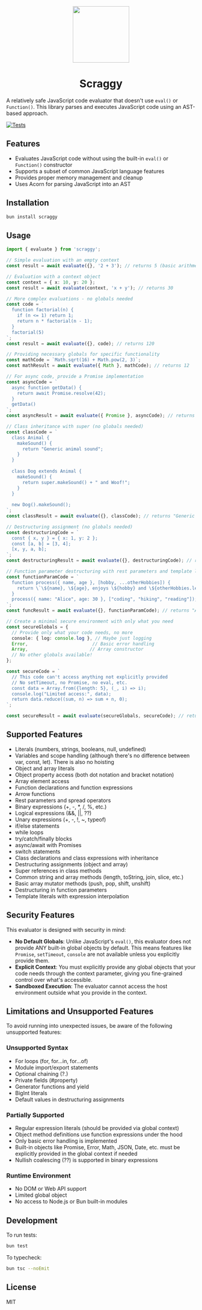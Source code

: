 <div align="center">
<img width="150" src="https://raw.githubusercontent.com/alii/scraggy/refs/heads/main/scraggy.png" />
<h1>Scraggy</h1>
</div>

A relatively safe JavaScript code evaluator that doesn't use `eval()` or `Function()`. This library parses and executes JavaScript code using an AST-based approach.

[![Tests](https://github.com/alii/scraggy/actions/workflows/bun-test.yml/badge.svg)](https://github.com/alii/scraggy/actions/workflows/bun-test.yml)

## Features

- Evaluates JavaScript code without using the built-in `eval()` or `Function()` constructor
- Supports a subset of common JavaScript language features
- Provides proper memory management and cleanup
- Uses Acorn for parsing JavaScript into an AST

## Installation

```bash
bun install scraggy
```

## Usage

```typescript
import { evaluate } from 'scraggy';

// Simple evaluation with an empty context
const result = await evaluate({}, '2 + 3'); // returns 5 (basic arithmetic works with no globals)

// Evaluation with a context object
const context = { x: 10, y: 20 };
const result = await evaluate(context, 'x + y'); // returns 30

// More complex evaluations - no globals needed
const code = `
  function factorial(n) {
    if (n <= 1) return 1;
    return n * factorial(n - 1);
  }
  factorial(5)
`;
const result = await evaluate({}, code); // returns 120

// Providing necessary globals for specific functionality
const mathCode = `Math.sqrt(16) + Math.pow(2, 3)`;
const mathResult = await evaluate({ Math }, mathCode); // returns 12

// For async code, provide a Promise implementation
const asyncCode = `
  async function getData() {
    return await Promise.resolve(42);
  }
  getData()
`;
const asyncResult = await evaluate({ Promise }, asyncCode); // returns 42

// Class inheritance with super (no globals needed)
const classCode = `
  class Animal {
    makeSound() {
      return "Generic animal sound";
    }
  }
  
  class Dog extends Animal {
    makeSound() {
      return super.makeSound() + " and Woof!";
    }
  }
  
  new Dog().makeSound();
`;
const classResult = await evaluate({}, classCode); // returns "Generic animal sound and Woof!"

// Destructuring assignment (no globals needed)
const destructuringCode = `
  const { x, y } = { x: 1, y: 2 };
  const [a, b] = [3, 4];
  [x, y, a, b];
`;
const destructuringResult = await evaluate({}, destructuringCode); // returns [1, 2, 3, 4]

// Function parameter destructuring with rest parameters and template literals
const functionParamCode = `
  function process({ name, age }, [hobby, ...otherHobbies]) {
    return \`\${name}, \${age}, enjoys \${hobby} and \${otherHobbies.length} other activities\`;
  }
  process({ name: "Alice", age: 30 }, ["coding", "hiking", "reading"]);
`;
const funcResult = await evaluate({}, functionParamCode); // returns "Alice, 30, enjoys coding and 2 other activities"

// Create a minimal secure environment with only what you need
const secureGlobals = {
  // Provide only what your code needs, no more
  console: { log: console.log }, // Maybe just logging
  Error,                        // Basic error handling
  Array,                       // Array constructor
  // No other globals available!
};

const secureCode = `
  // This code can't access anything not explicitly provided
  // No setTimeout, no Promise, no eval, etc.
  const data = Array.from({length: 5}, (_, i) => i);
  console.log("Limited access:", data);
  return data.reduce((sum, n) => sum + n, 0);
`;

const secureResult = await evaluate(secureGlobals, secureCode); // returns 10
```

## Supported Features

- Literals (numbers, strings, booleans, null, undefined)
- Variables and scope handling (although there's no difference between var, const, let). There is also no hoisting
- Object and array literals
- Object property access (both dot notation and bracket notation)
- Array element access
- Function declarations and function expressions
- Arrow functions
- Rest parameters and spread operators
- Binary expressions (+, -, \*, /, %, etc.)
- Logical expressions (&&, ||, ??)
- Unary expressions (+, -, !, ~, typeof)
- if/else statements
- while loops
- try/catch/finally blocks
- async/await with Promises
- switch statements
- Class declarations and class expressions with inheritance
- Destructuring assignments (object and array)
- Super references in class methods
- Common string and array methods (length, toString, join, slice, etc.)
- Basic array mutator methods (push, pop, shift, unshift)
- Destructuring in function parameters
- Template literals with expression interpolation

## Security Features

This evaluator is designed with security in mind:

- **No Default Globals**: Unlike JavaScript's `eval()`, this evaluator does not provide ANY built-in global objects by default. This means features like `Promise`, `setTimeout`, `console` are not available unless you explicitly provide them.
- **Explicit Context**: You must explicitly provide any global objects that your code needs through the context parameter, giving you fine-grained control over what's accessible.
- **Sandboxed Execution**: The evaluator cannot access the host environment outside what you provide in the context.

## Limitations and Unsupported Features

To avoid running into unexpected issues, be aware of the following unsupported features:

### Unsupported Syntax

- For loops (for, for...in, for...of)
- Module import/export statements
- Optional chaining (?.)
- Private fields (#property)
- Generator functions and yield
- BigInt literals
- Default values in destructuring assignments

### Partially Supported

- Regular expression literals (should be provided via global context)
- Object method definitions use function expressions under the hood
- Only basic error handling is implemented
- Built-in objects like Promise, Error, Math, JSON, Date, etc. must be explicitly provided in the global context if needed
- Nullish coalescing (??) is supported in binary expressions

### Runtime Environment

- No DOM or Web API support
- Limited global object
- No access to Node.js or Bun built-in modules

## Development

To run tests:

```bash
bun test
```

To typecheck:

```bash
bun tsc --noEmit
```

## License

MIT
